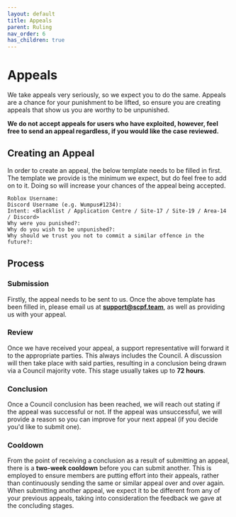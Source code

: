 ```yaml
---
layout: default
title: Appeals
parent: Ruling
nav_order: 6
has_children: true
---
```


# Appeals
We take appeals very seriously, so we expect you to do the same. Appeals are a chance for your punishment to be lifted, so ensure you are creating appeals that show us you are worthy to be unpunished.

**We do not accept appeals for users who have exploited, however, feel free to send an appeal regardless, if you would like the case reviewed.**

## Creating an Appeal
In order to create an appeal, the below template needs to be filled in first. The template we provide is the minimum we expect, but do feel free to add on to it. Doing so will increase your chances of the appeal being accepted.

```
Roblox Username:
Discord Username (e.g. Wumpus#1234):
Intent: <Blacklist / Application Centre / Site-17 / Site-19 / Area-14 / Discord>
Why were you punished?:
Why do you wish to be unpunished?:
Why should we trust you not to commit a similar offence in the future?:
```

## Process
### Submission
Firstly, the appeal needs to be sent to us. Once the above template has been filled in, please email us at **support@scpf.team**, as well as providing us with your appeal.

### Review
Once we have received your appeal, a support representative will forward it to the appropriate parties. This always includes the Council. A discussion will then take place with said parties, resulting in a conclusion being drawn via a Council majority vote. This stage usually takes up to **72 hours**.

### Conclusion
Once a Council conclusion has been reached, we will reach out stating if the appeal was successful or not. If the appeal was unsuccessful, we will provide a reason so you can improve for your next appeal (if you decide you'd like to submit one).

### Cooldown
From the point of receiving a conclusion as a result of submitting an appeal, there is a **two-week cooldown** before you can submit another. This is employed to ensure members are putting effort into their appeals, rather than continuously sending the same or similar appeal over and over again. When submitting another appeal, we expect it to be different from any of your previous appeals, taking into consideration the feedback we gave at the concluding stages.
